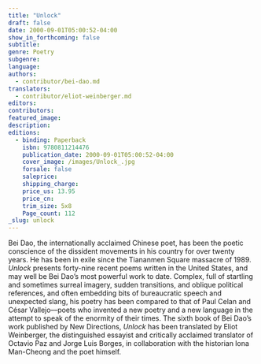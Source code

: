 ```yaml
---
title: "Unlock"
draft: false
date: 2000-09-01T05:00:52-04:00
show_in_forthcoming: false
subtitle:
genre: Poetry
subgenre:
language:
authors:
  - contributor/bei-dao.md
translators:
  - contributor/eliot-weinberger.md
editors:
contributors:
featured_image:
description:
editions:
  - binding: Paperback
    isbn: 9780811214476
    publication_date: 2000-09-01T05:00:52-04:00
    cover_image: /images/Unlock_.jpg
    forsale: false
    saleprice:
    shipping_charge:
    price_us: 13.95
    price_cn:
    trim_size: 5x8
    Page_count: 112
_slug: unlock
---
```


Bei Dao, the internationally acclaimed Chinese poet, has been the poetic conscience of the dissident movements in his country for over twenty years. He has been in exile since the Tiananmen Square massacre of 1989. _Unlock_ presents forty-nine recent poems written in the United States, and may well be Bei Dao’s most powerful work to date. Complex, full of startling and sometimes surreal imagery, sudden transitions, and oblique political references, and often embedding bits of bureaucratic speech and unexpected slang, his poetry has been compared to that of Paul Celan and César Vallejo––poets who invented a new poetry and a new language in the attempt to speak of the enormity of their times. The sixth book of Bei Dao’s work published by New Directions, _Unlock_ has been translated by Eliot Weinberger, the distinguished essayist and critically acclaimed translator of Octavio Paz and Jorge Luis Borges, in collaboration with the historian lona Man-Cheong and the poet himself.

